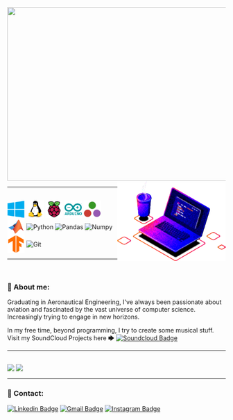 
<img align="center" width="800" height="400" src="https://thumbs.gfycat.com/AmpleDelightfulAmazonparrot-size_restricted.gif">
<img src="https://github.com/JoaoCioffi/JoaoCioffi/blob/main/code.png" min-width="250px" max-width="200px" width="250px" align="right" alt="Computador-JulianaIzac">

---

<div style="display: inline_block"><br>
    <img  align ="center" alt = "Windows" height"40" width="40" src="https://github.com/devicons/devicon/blob/master/icons/windows8/windows8-original.svg" />
    <img  align ="center" alt = "Linux" height"40" width="40" src="https://github.com/devicons/devicon/blob/master/icons/linux/linux-original.svg" />
    <img  align ="center" alt = "Rasp" height"40" width="40" src="https://github.com/devicons/devicon/blob/master/icons/raspberrypi/raspberrypi-original.svg" />
    <img align ="center" alt = "Arduino" height"50" width="40" src="https://github.com/devicons/devicon/blob/master/icons/arduino/arduino-original-wordmark.svg" />
    <img align ="center" alt = "Julia" height"50" width="40" src="https://github.com/devicons/devicon/blob/master/icons/julia/julia-original.svg" />
    <img  align ="center" alt = "Matlab" height"40" width="40" src="https://github.com/devicons/devicon/blob/master/icons/matlab/matlab-original.svg" />
    <img align ="center" alt = "Python" height"50" width="40" src="https://cdn.jsdelivr.net/gh/devicons/devicon/icons/python/python-original.svg" /> 
    <img align ="center" alt = "Pandas" height"40" width="40" src="https://cdn.jsdelivr.net/gh/devicons/devicon/icons/pandas/pandas-original-wordmark.svg" />
    <img align ="center" alt = "Numpy" height"40" width="40"src="https://cdn.jsdelivr.net/gh/devicons/devicon/icons/numpy/numpy-original.svg" />
    <img  align ="center" alt = "TensorFlow" height"40" width="40" src="https://github.com/devicons/devicon/blob/master/icons/tensorflow/tensorflow-original.svg" />
    <img  align ="center" alt = "Git" height"40" width="40" src="https://cdn.jsdelivr.net/gh/devicons/devicon/icons/git/git-original.svg" />
    
</div>

---

<div style="display: inline_block"><br>

### 📖 About me:

Graduating in Aeronautical Engineering, I've always been passionate about aviation and fascinated by the vast universe of computer science. Increasingly trying to engage in new horizons.

In my free time, beyond programming, I try to create some musical stuff. Visit my SoundCloud Projects here 🡆 [![Soundcloud Badge](https://img.shields.io/badge/-See_0ff-a43b9d?style=flat-square&logo=Soundcloud&logoColor=white&link=https://soundcloud.com/joao-cioffi)](https://soundcloud.com/joao-cioffi)

---
    
<div style="display: inline_block"><br>
    <img height="190em" src="https://github-readme-stats.vercel.app/api?username=JoaoCioffi&show_icons=true&theme=chartreuse-dark"/>
    <img height="190em" src="https://github-readme-stats.vercel.app/api/top-langs/?username=JoaoCioffi&theme=chartreuse-dark"/>

</div>

---

</div>

  ### :rocket: Contact:
  [![Linkedin Badge](https://img.shields.io/badge/-JoaoCioffi-blue?style=flat-square&logo=Linkedin&logoColor=white&link=https://www.linkedin.com/in/joao-cioffi/)](https://www.linkedin.com/in/joao-cioffi/)
  [![Gmail Badge](https://img.shields.io/badge/-joaorcioffi@gmail.com-c14438?style=flat-square&logo=Gmail&logoColor=white&link=mailto:joaorcioffi@gmail.com)](mailto:joaorcioffi@gmail.com)
  [![Instagram Badge](https://img.shields.io/badge/-See_0ff-a43b9d?style=flat-square&logo=Instagram&logoColor=white&link=https://www.instagram.com/see_0ff/)](https://www.instagram.com/see_0ff/)
